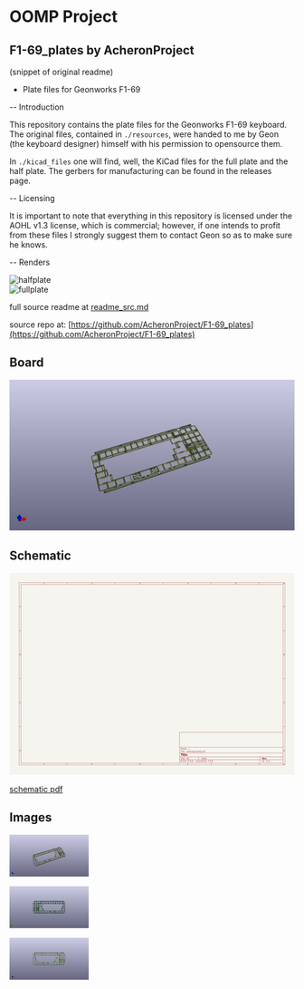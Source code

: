 # OOMP Project  
## F1-69_plates  by AcheronProject  
  
(snippet of original readme)  
  
- Plate files for Geonworks F1-69  
  
-- Introduction  
  
This repository contains the plate files for the Geonworks F1-69 keyboard. The original files, contained in `./resources`, were handed to me by Geon (the keyboard designer) himself with his permission to opensource them.  
  
In `./kicad_files` one will find, well, the KiCad files for the full plate and the half plate. The gerbers for manufacturing can be found in the releases page.  
  
-- Licensing  
  
It is important to note that everything in this repository is licensed under the AOHL v1.3 license, which is commercial; however, if one intends to profit from these files I strongly suggest them to contact Geon so as to make sure he knows.  
  
-- Renders  
  
![halfplate](https://user-images.githubusercontent.com/39470766/105536264-d1ee3600-5cce-11eb-8db1-c144e38414b6.png)  
![fullplate](https://user-images.githubusercontent.com/39470766/105536267-d31f6300-5cce-11eb-966c-7937fd3ba5fe.png)  
  
  full source readme at [readme_src.md](readme_src.md)  
  
source repo at: [https://github.com/AcheronProject/F1-69_plates](https://github.com/AcheronProject/F1-69_plates)  
## Board  
  
[![working_3d.png](working_3d_600.png)](working_3d.png)  
## Schematic  
  
[![working_schematic.png](working_schematic_600.png)](working_schematic.png)  
  
[schematic pdf](working_schematic.pdf)  
## Images  
  
[![working_3d.png](working_3d_140.png)](working_3d.png)  
  
[![working_3d_back.png](working_3d_back_140.png)](working_3d_back.png)  
  
[![working_3d_front.png](working_3d_front_140.png)](working_3d_front.png)  
